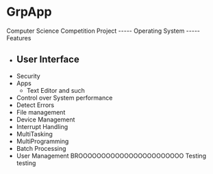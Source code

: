# GrpApp
Computer Science Competition Project
----- Operating System -----
Features
  - User Interface
    - 
  - Security
  - Apps
    - Text Editor and such
  - Control over System performance
  - Detect Errors
  - File management
  - Device Management
  - Interrupt Handling
  - MultiTasking
  - MultiProgramming
  - Batch Processing
  - User Management
BROOOOOOOOOOOOOOOOOOOOOOO
Testing testing
